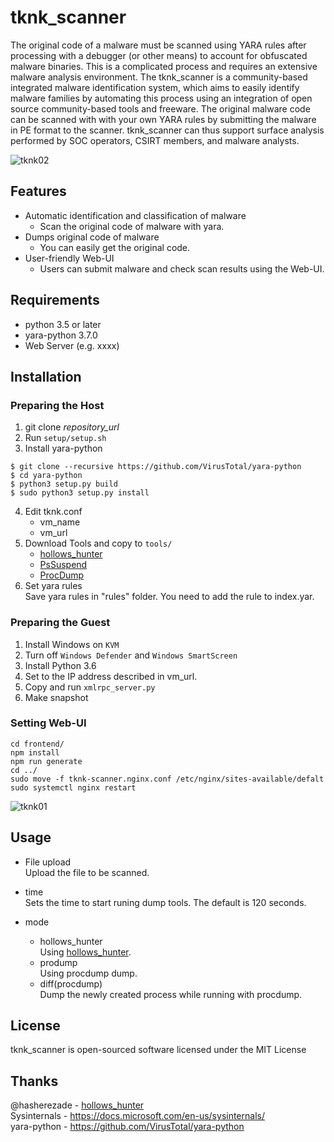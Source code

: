 tknk_scanner
===
The original code of a malware must be scanned using YARA rules after processing with a debugger (or other means) to account for obfuscated malware binaries. This is a complicated process and requires an extensive malware analysis environment. The tknk_scanner is a community-based integrated malware identification system, which aims to easily identify malware families by automating this process using an integration of open source community-based tools and freeware. The original malware code can be scanned with  with your own YARA rules by submitting the malware in PE format to the scanner. tknk_scanner can thus support surface analysis performed by SOC operators, CSIRT members, and malware analysts.

![tknk02](https://user-images.githubusercontent.com/18203311/45241739-810d5b00-b328-11e8-90ee-8c2aec68269c.png)

## Features
* Automatic identification and classification of malware
    * Scan the original code of malware with yara.
* Dumps original code of malware
    * You can easily get the original code. 
* User-friendly Web-UI
    * Users can submit malware and check scan results using the Web-UI.

## Requirements
* python 3.5 or later
* yara-python 3.7.0
* Web Server (e.g. xxxx)

## Installation

### Preparing the Host
1. git clone *repository_url*
2. Run `setup/setup.sh`
3. Install yara-python
  ```
$ git clone --recursive https://github.com/VirusTotal/yara-python
$ cd yara-python
$ python3 setup.py build
$ sudo python3 setup.py install
```
4. Edit tknk.conf
    * vm_name
    * vm_url
5. Download Tools and copy to `tools/`
    * [hollows_hunter](https://github.com/hasherezade/hollows_hunter)
    * [PsSuspend](https://docs.microsoft.com/en-us/sysinternals/downloads/pssuspend)
    * [ProcDump](https://docs.microsoft.com/en-us/sysinternals/downloads/procdump)
6. Set yara rules  
  Save yara rules in "rules" folder. You need to add the rule to index.yar.

### Preparing the Guest
1. Install Windows on `KVM`
2. Turn off `Windows Defender` and `Windows SmartScreen`
3. Install Python 3.6
4. Set to the IP address described in vm_url.
5. Copy and run `xmlrpc_server.py`
6. Make snapshot

### Setting Web-UI
```
cd frontend/
npm install
npm run generate
cd ../
sudo move -f tknk-scanner.nginx.conf /etc/nginx/sites-available/defalt
sudo systemctl nginx restart
```

![tknk01](https://user-images.githubusercontent.com/18203311/45241973-58d22c00-b329-11e8-95b4-3e42a9583759.png)

## Usage

* File upload  
Upload the file to be scanned.

* time  
Sets the time to start runing dump tools.
The default is 120 seconds.

* mode
    * hollows_hunter  
        Using [hollows_hunter](https://github.com/hasherezade/hollows_hunter).
    * prodump  
        Using procdump dump.
    * diff(procdump)  
        Dump the newly created process while running with procdump.

## License
tknk_scanner is open-sourced software licensed under the MIT License

## Thanks
@hasherezade - [hollows_hunter](https://github.com/hasherezade/hollows_hunter)  
Sysinternals - https://docs.microsoft.com/en-us/sysinternals/  
yara-python -  https://github.com/VirusTotal/yara-python  
